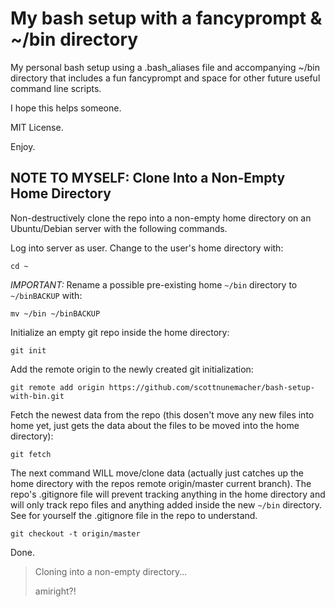 # My bash setup with a fancyprompt & ~/bin directory
My personal bash setup using a .bash_aliases file and accompanying ~/bin directory that includes a fun fancyprompt and space for other future useful command line scripts.

I hope this helps someone.

MIT License.

Enjoy.

## NOTE TO MYSELF: Clone Into a Non-Empty Home Directory
Non-destructively clone the repo into a non-empty home directory on an Ubuntu/Debian server with the following commands.

Log into server as user. Change to the user's home directory with:
```
cd ~
```

_*IMPORTANT:*_ Rename a possible pre-existing home `~/bin` directory to `~/binBACKUP` with:
```
mv ~/bin ~/binBACKUP
```

Initialize an empty git repo inside the home directory:
```
git init
```

Add the remote origin to the newly created git initialization:
```
git remote add origin https://github.com/scottnunemacher/bash-setup-with-bin.git
```

Fetch the newest data from the repo (this dosen't move any new files into home yet, just gets the data about the files to be moved into the home directory):
```
git fetch
```

The next command WILL move/clone data (actually just catches up the home directory with the repos remote origin/master current branch). The repo's .gitignore file will prevent tracking anything in the home directory and will only track repo files and anything added inside the new `~/bin` directory. See for yourself the .gitignore file in the repo to understand.
```
git checkout -t origin/master
```

Done.

> Cloning into a non-empty directory...
>
> amiright?!
